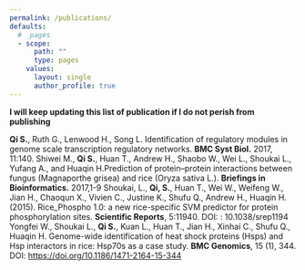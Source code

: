 ```yaml
---
permalink: /publications/
defaults:
  # _pages
  - scope:
      path: ""
      type: pages
    values:
      layout: single
      author_profile: true
---
```

**I will keep updating this list of publication if I do not perish from publishing**

**Qi S.**, Ruth G., Lenwood H., Song L. Identification of regulatory modules in genome scale transcription regulatory networks. **BMC Syst Biol.** 2017, 11:140.
 Shiwei M., **Qi S.**, Huan T., Andrew H., Shaobo W., Wei L., Shoukai L., Yufang A., and Huaqin H.Prediction of protein–protein interactions between fungus (Magnaporthe grisea) and rice (Oryza sativa L.). **Briefings in Bioinformatics.** 2017,1-9
 Shoukai, L., **Qi, S.**, Huan T., Wei W., Weifeng W., Jian H., Chaoqun X., Vivien C., Justine K., Shufu Q., Andrew H., Huaqin H. (2015). Rice_Phospho 1.0: a new rice-specific SVM predictor for protein phosphorylation sites. **Scientific Reports**, 5:11940. DOI: : 10.1038/srep1194
 Yongfei W., Shoukai L., **Qi S.**, Kuan L., Huan T., Jian H., Xinhai C., Shufu Q., Huaqin H. Genome-wide identification of heat shock proteins (Hsps) and Hsp interactors in rice: Hsp70s as a case study. **BMC Genomics**, 15 (1), 344. DOI: https://doi.org/10.1186/1471-2164-15-344
